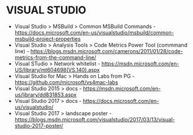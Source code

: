 # VISUAL STUDIO
* Visual Studio > MSBuild > Common MSBuild Commands - https://docs.microsoft.com/en-us/visualstudio/msbuild/common-msbuild-project-properties
* Visual Studio > Analysis Tools > Code Metrics Power Tool (commmand line) - https://blogs.msdn.microsoft.com/camerons/2011/01/28/code-metrics-from-the-command-line/
* Visual STudio > Network whitelist - https://msdn.microsoft.com/en-US/library/mt604698(VS.140).aspx 
* Visual Studio for Mac > Hands on Labs from PG - https://github.com/microsoft/vs4mac-labs
* Visual Studio 2015 > docs - https://msdn.microsoft.com/en-us/library/dd831853.aspx
* Visual Studio 2017 > docs - https://docs.microsoft.com/en-us/visualstudio/
* Visual Studio 2017 > landscape poster - https://blogs.msdn.microsoft.com/visualstudio/2017/03/13/visual-studio-2017-poster/